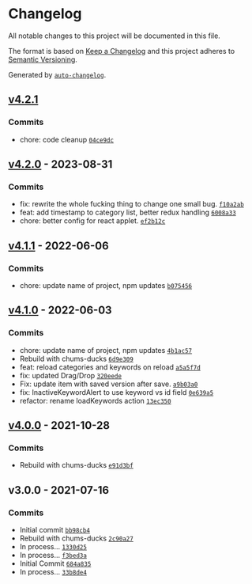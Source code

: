 # Changelog

All notable changes to this project will be documented in this file.

The format is based on [Keep a Changelog](https://keepachangelog.com/en/1.0.0/)
and this project adheres to [Semantic Versioning](https://semver.org/spec/v2.0.0.html).

Generated by [`auto-changelog`](https://github.com/CookPete/auto-changelog).

## [v4.2.1](https://github.com/UtahGooner/website-categories/compare/v4.2.0...v4.2.1)

### Commits

- chore: code cleanup [`04ce9dc`](https://github.com/UtahGooner/website-categories/commit/04ce9dcd3488861768f06feb7f3c2ab7cc03ebae)

## [v4.2.0](https://github.com/UtahGooner/website-categories/compare/v4.1.1...v4.2.0) - 2023-08-31

### Commits

- fix: rewrite the whole fucking thing to change one small bug. [`f10a2ab`](https://github.com/UtahGooner/website-categories/commit/f10a2aba6c74e6d918c008a17a722836b0c11c51)
- feat: add timestamp to category list, better redux handling [`6008a33`](https://github.com/UtahGooner/website-categories/commit/6008a33fe3937c70a7e0570df73ce18b5e5ce977)
- chore: better config for react applet. [`ef2b12c`](https://github.com/UtahGooner/website-categories/commit/ef2b12c27eac9e9702251a64a7c3f030a67cb27e)

## [v4.1.1](https://github.com/UtahGooner/website-categories/compare/v4.1.0...v4.1.1) - 2022-06-06

### Commits

- chore: update name of project, npm updates [`b075456`](https://github.com/UtahGooner/website-categories/commit/b075456e639735d4aa81d70a5200de8f743fa676)

## [v4.1.0](https://github.com/UtahGooner/website-categories/compare/v4.0.0...v4.1.0) - 2022-06-03

### Commits

- chore: update name of project, npm updates [`4b1ac57`](https://github.com/UtahGooner/website-categories/commit/4b1ac5775d0caa187e7f5515879669f046e98c3d)
- Rebuild with chums-ducks [`6d9e309`](https://github.com/UtahGooner/website-categories/commit/6d9e309b14ed528b637a44ed2fb8c0359887384d)
- feat: reload categories and keywords on reload [`a5a5f7d`](https://github.com/UtahGooner/website-categories/commit/a5a5f7dc1f3740a37804c813b89877edd69dbcb6)
- fix: updated Drag/Drop [`320eede`](https://github.com/UtahGooner/website-categories/commit/320eede7e029b842e3a6e5b18917c673f42ffe12)
- Fix: update item with saved version after save. [`a9b03a0`](https://github.com/UtahGooner/website-categories/commit/a9b03a07d03dbfde18f87fcc3b5ca89de92eae80)
- fix: InactiveKeywordAlert to use keyword vs id field [`0e639a5`](https://github.com/UtahGooner/website-categories/commit/0e639a5259ceecf98a676a5b35d71589179501a1)
- refactor: rename loadKeywords action [`13ec350`](https://github.com/UtahGooner/website-categories/commit/13ec35076c251acb2d1004c1cc468efd03995cd8)

## [v4.0.0](https://github.com/UtahGooner/website-categories/compare/v3.0.0...v4.0.0) - 2021-10-28

### Commits

- Rebuild with chums-ducks [`e91d3bf`](https://github.com/UtahGooner/website-categories/commit/e91d3bf6295dfb4a18cc4bdd9e24f4e0f49efd2a)

## v3.0.0 - 2021-07-16

### Commits

- Initial commit [`bb98cb4`](https://github.com/UtahGooner/website-categories/commit/bb98cb42b8ed8f688e07cd64227f602428676d01)
- Rebuild with chums-ducks [`2c90a27`](https://github.com/UtahGooner/website-categories/commit/2c90a275184c5d6212cc56fc69d4c36ded69f734)
- In process... [`1330d25`](https://github.com/UtahGooner/website-categories/commit/1330d251e28b2ef7cafe450f435ab93c1fe2273d)
- In process... [`f3bed3a`](https://github.com/UtahGooner/website-categories/commit/f3bed3a5799fb918f95c2a5fd61ca5354b5c273e)
- Initial Commit [`684a835`](https://github.com/UtahGooner/website-categories/commit/684a835c7fc381e3ada9905146edb729c0fa0b3d)
- In process... [`33b8de4`](https://github.com/UtahGooner/website-categories/commit/33b8de486d1e7db9f9ef4edd175c41abc761002b)
